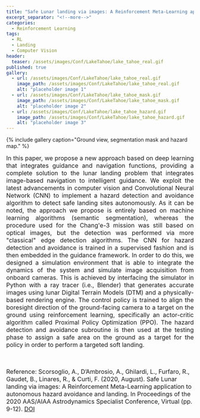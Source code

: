 ```yaml
---
title: "Safe Lunar landing via images: A Reinforcement Meta-Learning application to autonomous hazard avoidance and landing"
excerpt_separator: "<!--more-->"
categories:
  - Reinforcement Learning
tags:
  - RL
  - Landing
  - Computer Vision
header:
  teaser: /assets/images/Conf/LakeTahoe/lake_tahoe_real.gif
published: true
gallery:
  - url: /assets/images/Conf/LakeTahoe/lake_tahoe_real.gif
    image_path: /assets/images/Conf/LakeTahoe/lake_tahoe_real.gif
    alt: "placeholder image 1"
  - url: /assets/images/Conf/LakeTahoe/lake_tahoe_mask.gif
    image_path: /assets/images/Conf/LakeTahoe/lake_tahoe_mask.gif
    alt: "placeholder image 2"
  - url: /assets/images/Conf/LakeTahoe/lake_tahoe_hazard.gif
    image_path: /assets/images/Conf/LakeTahoe/lake_tahoe_hazard.gif
    alt: "placeholder image 3"
---
```


{% include gallery caption="Ground view, segmentation mask and hazard map." %}

<font size="3">

<div style="text-align: justify;">
In this paper, we propose a new approach based on deep learning that integrates guidance and navigation functions, providing a complete solution to the lunar landing problem that integrates image-based navigation to intelligent guidance. We exploit the latest advancements in computer vision and Convolutional Neural Network (CNN) to implement a hazard detection and avoidance algorithm to detect safe landing sites autonomously. As it can be noted, the approach we propose is entirely based on machine learning algorithms (semantic segmentation), whereas the procedure used for the Chang'e-3 mission was still based on optical images, but the detection was performed via more "classical" edge detection algorithms. The CNN for hazard detection and avoidance is trained in a supervised fashion and is then embedded in the guidance framework. In order to do this, we designed a simulation environment that is able to integrate the dynamics of the system and simulate image acquisition from onboard cameras. This is achieved by interfacing the simulator in Python with a ray tracer (i.e., Blender) that generates accurate images using lunar Digital Terrain Models (DTM) and a physically-based rendering engine. The control policy is trained to align the boresight direction of the ground-facing camera to a target on the ground using reinforcement learning, specifically an actor-critic algorithm called Proximal Policy Optimization (PPO). The hazard detection and avoidance subroutine is then used at the testing phase to assign a safe area on the ground as a target for the policy in order to perform a targeted soft landing.</div>

<!-- {% include figure image_path="/assets/images/Conf/LakeTahoe/lake_tahoe_real.gif" caption="Ground View" %}

{% include figure image_path="/assets/images/Conf/LakeTahoe/lake_tahoe_mask.gif" caption="Ground Mask" %}

{% include figure image_path="/assets/images/Conf/LakeTahoe/lake_tahoe_hazard.gif" caption="Ground Hazard map" %} -->
<p><br></p>

Reference:
Scorsoglio, A., D’Ambrosio, A., Ghilardi, L., Furfaro, R., Gaudet, B., Linares, R., & Curti, F. (2020, August). Safe Lunar landing via images: A Reinforcement Meta-Learning application to autonomous hazard avoidance and landing. In Proceedings of the 2020 AAS/AIAA Astrodynamics Specialist Conference, Virtual (pp. 9-12). [DOI](https://www.researchgate.net/profile/Andrea-Scorsoglio/publication/343650361_Safe_lunar_landing_via_images_a_reinforcement_meta-learning_application_to_autonomous_hazard_avoidance_and_landing/links/60b94f15a6fdcc22ead3c19b/Safe-lunar-landing-via-images-a-reinforcement-meta-learning-application-to-autonomous-hazard-avoidance-and-landing.pdf)